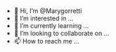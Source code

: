 - 👋 Hi, I’m @Marygorretti
- 👀 I’m interested in ...
- 🌱 I’m currently learning ...
- 💞️ I’m looking to collaborate on ...
- 📫 How to reach me ...

<!---
Marygorretti/Marygorretti is a ✨ special ✨ repository because its `README.md` (this file) appears on your GitHub profile.
You can click the Preview link to take a look at your changes.
--->
